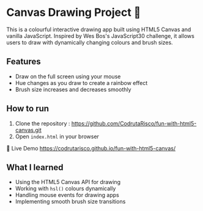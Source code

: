 # Canvas Drawing Project 🎨

This is a colourful interactive drawing app built using HTML5 Canvas and vanilla JavaScript. Inspired by Wes Bos's JavaScript30 challenge, it allows users to draw with dynamically changing colours and brush sizes.

## Features

- Draw on the full screen using your mouse
- Hue changes as you draw to create a rainbow effect
- Brush size increases and decreases smoothly

## How to run

1. Clone the repository :  https://github.com/CodrutaRisco/fun-with-html5-canvas.git
2. Open `index.html` in your browser

🔗 Live Demo  https://codrutarisco.github.io/fun-with-html5-canvas/

## What I learned

- Using the HTML5 Canvas API for drawing
- Working with `hsl()` colours dynamically
- Handling mouse events for drawing apps
- Implementing smooth brush size transitions
